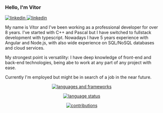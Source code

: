 ### Hello, I'm Vítor

<p>
  <a href="https://www.linkedin.com/in/vitorThedev/">
    <img src="https://img.shields.io/badge/LinkedIn-0077B5?style=for-the-badge&logo=linkedin&logoColor=white" alt="linkedin" />
  </a>
  <a href=mailto:“netd777@gmail.com”>
    <img src="https://img.shields.io/badge/Microsoft_Outlook-0078D4?style=for-the-badge&logo=microsoft-outlook&logoColor=white" alt="linkedin" />
  </a>
</p>

My name is Vítor and I've been working as a professional developer for over 8 years. I've started with C++ and Pascal
but I have switched to fullstack development with typescript. Nowadays I have 5 years experience with Angular
and Node.js, with also wide experience on SQL/NoSQL databases and cloud services.

My strongest point is versatility: I have deep knowledge of front-end and back-end technologies, being abe to work
at any part of any project with ease.

Currently I'm employed but might be in search of a job in the near future.

<p align="center">
  <a href="#">
    <img src="https://skillicons.dev/icons?i=js,ts,nodejs,html,css,angular,vue,flutter,tailwind,graphql,postgresql,mongodb,firebase,supabase" alt="languages and frameworks" />
  </a>
</p>

<p align="center">
  <a href="#">
    <img align="center" src="https://github-readme-stats.vercel.app/api/top-langs?username=vitorTheDev&show_icons=true&locale=en&layout=compact" alt="language status" />
  </a>
</p>

<p align="center">
  <a href="#">
    <img align="center" src="https://github-readme-streak-stats.herokuapp.com/?user=vitorTheDev&" alt="contributions" />
  </a>
</p>
